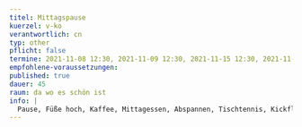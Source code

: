 ```yaml
---
titel: Mittagspause
kuerzel: v-ko
verantwortlich: cn
typ: other
pflicht: false
termine: 2021-11-08 12:30, 2021-11-09 12:30, 2021-11-15 12:30, 2021-11-16 12:30, 2021-11-18 12:30
empfohlene-voraussetzungen:
published: true
dauer: 45
raum: da wo es schön ist
info: |
  Pause, Füße hoch, Kaffee, Mittagessen, Abspannen, Tischtennis, Kickflip üben, Kochen, Mama anrufen, whatever.
---
```

